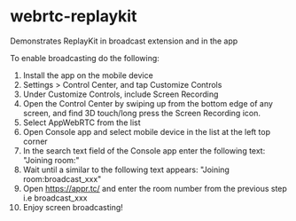 # webrtc-replaykit
Demonstrates ReplayKit in broadcast extension and in the app

To enable broadcasting do the following:
1) Install the app on the mobile device
2) Settings > Control Center, and tap Customize Controls
3) Under Customize Controls, include Screen Recording
4) Open the Control Center by swiping up from the bottom edge of any screen, and find 3D touch/long press the Screen Recording icon.
5) Select AppWebRTC from the list
6) Open Console app and select mobile device in the list at the left top corner
7) In the search text field of the Console app enter the following text: "Joining room:"
8) Wait until a similar to the following text appears: "Joining room:broadcast_xxx"
9) Open https://appr.tc/ and enter the room number from the previous step i.e broadcast_xxx
10) Enjoy screen broadcasting!